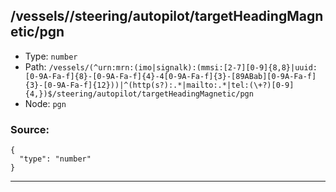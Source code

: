 ## /vessels/<RegExp>/steering/autopilot/targetHeadingMagnetic/pgn

* Type: `number`
* Path: `/vessels/(^urn:mrn:(imo|signalk):(mmsi:[2-7][0-9]{8,8}|uuid:[0-9A-Fa-f]{8}-[0-9A-Fa-f]{4}-4[0-9A-Fa-f]{3}-[89ABab][0-9A-Fa-f]{3}-[0-9A-Fa-f]{12}))|^(http(s?):.*|mailto:.*|tel:(\+?)[0-9]{4,})$/steering/autopilot/targetHeadingMagnetic/pgn`
* Node: `pgn`

### Source:
```
{
  "type": "number"
}
```

---
